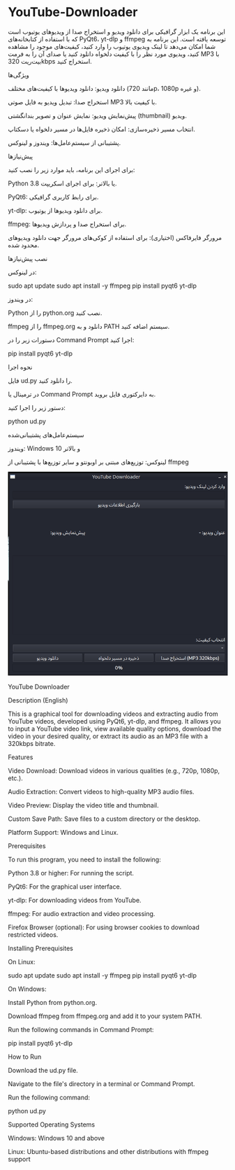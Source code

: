 # YouTube-Downloader


این برنامه یک ابزار گرافیکی برای دانلود ویدیو و استخراج صدا از ویدیوهای یوتیوب است که با استفاده از کتابخانه‌های PyQt6، yt-dlp و ffmpeg توسعه یافته است. این برنامه به شما امکان می‌دهد تا لینک ویدیوی یوتیوب را وارد کنید، کیفیت‌های موجود را مشاهده کنید، ویدیوی مورد نظر را با کیفیت دلخواه دانلود کنید یا صدای آن را به فرمت MP3 با بیت‌ریت 320kbps استخراج کنید.

ویژگی‌ها





دانلود ویدیو: دانلود ویدیوها با کیفیت‌های مختلف (مانند 720p، 1080p و غیره).



استخراج صدا: تبدیل ویدیو به فایل صوتی MP3 با کیفیت بالا.



پیش‌نمایش ویدیو: نمایش عنوان و تصویر بندانگشتی (thumbnail) ویدیو.



انتخاب مسیر ذخیره‌سازی: امکان ذخیره فایل‌ها در مسیر دلخواه یا دسکتاپ.



پشتیبانی از سیستم‌عامل‌ها: ویندوز و لینوکس.

پیش‌نیازها

برای اجرای این برنامه، باید موارد زیر را نصب کنید:





Python 3.8 یا بالاتر: برای اجرای اسکریپت.



PyQt6: برای رابط کاربری گرافیکی.



yt-dlp: برای دانلود ویدیوها از یوتیوب.



ffmpeg: برای استخراج صدا و پردازش ویدیوها.



مرورگر فایرفاکس (اختیاری): برای استفاده از کوکی‌های مرورگر جهت دانلود ویدیوهای محدود شده.

نصب پیش‌نیازها

در لینوکس:

sudo apt update
sudo apt install -y ffmpeg
pip install pyqt6 yt-dlp

در ویندوز:





Python را از python.org نصب کنید.



ffmpeg را از ffmpeg.org دانلود و به PATH سیستم اضافه کنید.



دستورات زیر را در Command Prompt اجرا کنید:

pip install pyqt6 yt-dlp

نحوه اجرا





فایل ud.py را دانلود کنید.



در ترمینال یا Command Prompt به دایرکتوری فایل بروید.



دستور زیر را اجرا کنید:

python ud.py

سیستم‌عامل‌های پشتیبانی‌شده





ویندوز: Windows 10 و بالاتر



لینوکس: توزیع‌های مبتنی بر اوبونتو و سایر توزیع‌ها با پشتیبانی از ffmpeg



![اسکرین‌شات برنامه](screenshot.png)



YouTube Downloader

Description (English)

This is a graphical tool for downloading videos and extracting audio from YouTube videos, developed using PyQt6, yt-dlp, and ffmpeg. It allows you to input a YouTube video link, view available quality options, download the video in your desired quality, or extract its audio as an MP3 file with a 320kbps bitrate.

Features





Video Download: Download videos in various qualities (e.g., 720p, 1080p, etc.).



Audio Extraction: Convert videos to high-quality MP3 audio files.



Video Preview: Display the video title and thumbnail.



Custom Save Path: Save files to a custom directory or the desktop.



Platform Support: Windows and Linux.

Prerequisites

To run this program, you need to install the following:





Python 3.8 or higher: For running the script.



PyQt6: For the graphical user interface.



yt-dlp: For downloading videos from YouTube.



ffmpeg: For audio extraction and video processing.



Firefox Browser (optional): For using browser cookies to download restricted videos.

Installing Prerequisites

On Linux:

sudo apt update
sudo apt install -y ffmpeg
pip install pyqt6 yt-dlp

On Windows:





Install Python from python.org.



Download ffmpeg from ffmpeg.org and add it to your system PATH.



Run the following commands in Command Prompt:

pip install pyqt6 yt-dlp

How to Run





Download the ud.py file.



Navigate to the file's directory in a terminal or Command Prompt.



Run the following command:

python ud.py

Supported Operating Systems





Windows: Windows 10 and above



Linux: Ubuntu-based distributions and other distributions with ffmpeg support
